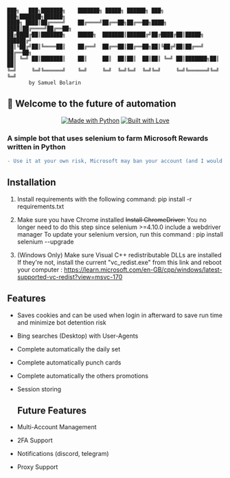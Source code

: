 ``` 
███╗   ███╗███████╗    ███████╗ █████╗ ██████╗ ███╗   ███╗███████╗██████╗
████╗ ████║██╔════╝    ██╔════╝██╔══██╗██╔══██╗████╗ ████║██╔════╝██╔══██╗
██╔████╔██║███████╗    █████╗  ███████║██████╔╝██╔████╔██║█████╗  ██████╔╝
██║╚██╔╝██║╚════██║    ██╔══╝  ██╔══██║██╔══██╗██║╚██╔╝██║██╔══╝  ██╔══██╗
██║ ╚═╝ ██║███████║    ██║     ██║  ██║██║  ██║██║ ╚═╝ ██║███████╗██║  ██║
╚═╝     ╚═╝╚══════╝    ╚═╝     ╚═╝  ╚═╝╚═╝  ╚═╝╚═╝     ╚═╝╚══════╝╚═╝  ╚═╝
       by Samuel Bolarin
```
 
## 👋 Welcome to the future of automation
<div align="center">
       
[![Made with Python](https://img.shields.io/badge/Made%20with-Python-blue&logoHeight=400.svg)](https://www.python.org/)
[![Built with Love](https://img.shields.io/badge/Built%20with-Love-red&logoWidth=400.svg)](https://en.wikipedia.org/wiki/Love)
</div>

### A simple bot that uses selenium to farm Microsoft Rewards written in Python

```diff
- Use it at your own risk, Microsoft may ban your account (and I would not be responsible for it):
```

## Installation

1. Install requirements with the following command:
   pip install -r requirements.txt

2. Make sure you have Chrome installed
   ~~Install ChromeDriver:~~
   You no longer need to do this step since selenium >=4.10.0 include a webdriver manager
   To update your selenium version, run this command : pip install selenium --upgrade

3. (Windows Only) Make sure Visual C++ redistributable DLLs are installed
   If they're not, install the current "vc_redist.exe" from this link and reboot your computer : https://learn.microsoft.com/en-GB/cpp/windows/latest-supported-vc-redist?view=msvc-170  


## Features
* Saves cookies and can be used when login in afterward to save run time and minimize bot detention risk
* Bing searches (Desktop) with User-Agents
* Complete automatically the daily set
* Complete automatically punch cards
* Complete automatically the others promotions
* Session storing

  ## Future Features
* Multi-Account Management
* 2FA Support
* Notifications (discord, telegram)
* Proxy Support

